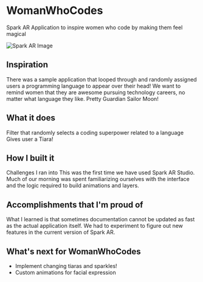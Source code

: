 # WomanWhoCodes
Spark AR Application to inspire women who code by making them feel magical

![Spark AR Image](https://static.sketchfab.com/static/builds/web/dist/static/assets/images/pages/importers/spark-ar-studio@2x-e022f28e07a811b8b53242937f0b32df.png)

## Inspiration
There was a sample application that looped through and randomly assigned users a programming language to appear over their head! We want to remind women that they are awesome pursuing technology careers, no matter what language they like. Pretty Guardian Sailor Moon!

## What it does
Filter that randomly selects a coding superpower related to a language Gives user a Tiara!

## How I built it
Challenges I ran into This was the first time we have used Spark AR Studio. Much of our morning was spent familiarizing ourselves with the interface and the logic required to build animations and layers.

## Accomplishments that I'm proud of
What I learned is that sometimes documentation cannot be updated as fast as the actual application itself. We had to experiment to figure out new features in the current version of Spark AR.

## What's next for WomanWhoCodes
- Implement changing tiaras and sparkles! 
- Custom animations for facial expression